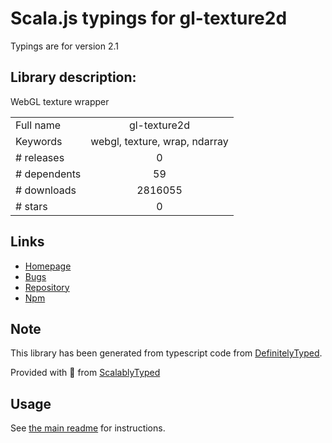
# Scala.js typings for gl-texture2d

Typings are for version 2.1

## Library description:
WebGL texture wrapper

|                    |                 |
| ------------------ | :-------------: |
| Full name          | gl-texture2d |
| Keywords           | webgl, texture, wrap, ndarray |
| # releases         | 0 |
| # dependents       | 59 |
| # downloads        | 2816055 |
| # stars            | 0 |

## Links
- [Homepage](https://github.com/stackgl/gl-texture2d#readme)
- [Bugs](https://github.com/stackgl/gl-texture2d/issues)
- [Repository](https://github.com/stackgl/gl-texture2d)
- [Npm](https://www.npmjs.com/package/gl-texture2d)
    


## Note
This library has been generated from typescript code from [DefinitelyTyped](https://definitelytyped.org).

Provided with :purple_heart: from [ScalablyTyped](https://github.com/oyvindberg/ScalablyTyped)

## Usage
See [the main readme](../../readme.md) for instructions.


